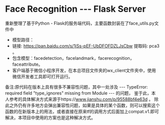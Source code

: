 # Face Recognition --- Flask Server

重新整理了基于Python - Flask的服务端代码，主要函数封装在了face_utils.py文件中
- 模型路径：
- 链接: https://pan.baidu.com/s/1jSs-pEF-UbDFOFDZLJsCbw 提取码: pca3 。
- 包含模型：facedetection，facelandmark，facerecognition，faceattribute。
- 客户端基于微信小程序开发，在本总项目文件夹的wx_client文件夹中，使用微信开发者工具即可打开运行。



备注:原代码在版本上具有很多不兼容性问题，其中一处涉及 --- TypeError: required field "type_ignores" missing from Module --- 的问题， 鉴于此，本人参考的具体解决方式来源于https://www.jianshu.com/p/95588bf4e63d 。 除此之外仍有许多地方会弹出兼容性问题，如果是具体的某个函数，则可以搜索这个函数的在新版本上的用法，或者直接在原来tf的调用方式后面加上compat.v1.即可解决，本项目中使用的方案也是这种解决方式。